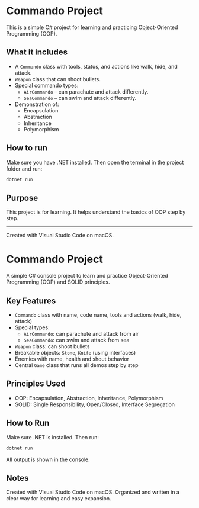 # Commando Project

This is a simple C# project for learning and practicing Object-Oriented Programming (OOP).

## What it includes

- A `Commando` class with tools, status, and actions like walk, hide, and attack.
- `Weapon` class that can shoot bullets.
- Special commando types:
  - `AirCommando` – can parachute and attack differently.
  - `SeaCommando` – can swim and attack differently.
- Demonstration of:
  - Encapsulation
  - Abstraction
  - Inheritance
  - Polymorphism

## How to run

Make sure you have .NET installed. Then open the terminal in the project folder and run:

```bash
dotnet run
```

## Purpose

This project is for learning. It helps understand the basics of OOP step by step.

---
Created with Visual Studio Code on macOS.

# Commando Project

A simple C# console project to learn and practice Object-Oriented Programming (OOP) and SOLID principles.

## Key Features

- `Commando` class with name, code name, tools and actions (walk, hide, attack)
- Special types:
  - `AirCommando`: can parachute and attack from air
  - `SeaCommando`: can swim and attack from sea
- `Weapon` class: can shoot bullets
- Breakable objects: `Stone`, `Knife` (using interfaces)
- Enemies with name, health and shout behavior
- Central `Game` class that runs all demos step by step

## Principles Used

- OOP: Encapsulation, Abstraction, Inheritance, Polymorphism
- SOLID: Single Responsibility, Open/Closed, Interface Segregation

## How to Run

Make sure .NET is installed. Then run:

```bash
dotnet run
```

All output is shown in the console.

## Notes

Created with Visual Studio Code on macOS.
Organized and written in a clear way for learning and easy expansion.